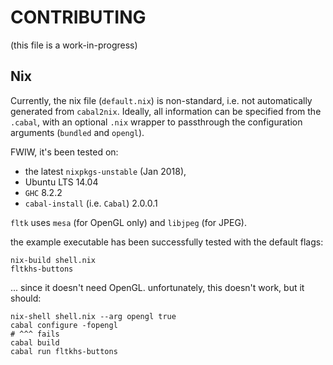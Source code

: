 # CONTRIBUTING

(this file is a work-in-progress)

## Nix 

Currently, the nix file (`default.nix`) is non-standard, 
i.e. not automatically generated from `cabal2nix`. Ideally, 
all information can be specified from the `.cabal`, with an
optional `.nix` wrapper to passthrough the configuration arguments 
(`bundled` and `opengl`). 

FWIW, it's been tested on:

* the latest `nixpkgs-unstable` (Jan 2018),
* Ubuntu LTS 14.04
* `GHC` 8.2.2 
* `cabal-install` (i.e. `Cabal`) 2.0.0.1

`fltk` uses `mesa` (for OpenGL only) and `libjpeg` (for JPEG). 

the example executable has been successfully tested with the default flags:

    nix-build shell.nix 
    fltkhs-buttons

... since it doesn't need OpenGL. 
unfortunately, this doesn't work, but it should:

    nix-shell shell.nix --arg opengl true
    cabal configure -fopengl
    # ^^^ fails
    cabal build
    cabal run fltkhs-buttons

